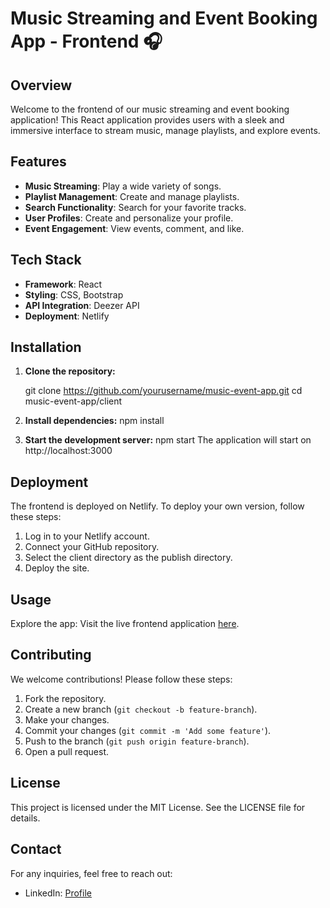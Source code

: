 # Music Streaming and Event Booking App - Frontend 🎧

## Overview
Welcome to the frontend of our music streaming and event booking application! This React application provides users with a sleek and immersive interface to stream music, manage playlists, and explore events.

## Features

- **Music Streaming**: Play a wide variety of songs.
- **Playlist Management**: Create and manage playlists.
- **Search Functionality**: Search for your favorite tracks.
- **User Profiles**: Create and personalize your profile.
- **Event Engagement**: View events, comment, and like.

## Tech Stack
- **Framework**: React
- **Styling**: CSS, Bootstrap
- **API Integration**: Deezer API
- **Deployment**: Netlify

## Installation

1. **Clone the repository:**
   
   git clone https://github.com/yourusername/music-event-app.git
   cd music-event-app/client
2. **Install dependencies:**
    npm install
3. **Start the development server:**
   npm start
  The application will start on http://localhost:3000

## Deployment
The frontend is deployed on Netlify. To deploy your own version, follow these steps:

1. Log in to your Netlify account.
2. Connect your GitHub repository.
3. Select the client directory as the publish directory.
4. Deploy the site.

## Usage
Explore the app: Visit the live frontend application [here](https://main--snazzy-conkies-13e790.netlify.app/).

## Contributing
We welcome contributions! Please follow these steps:

1. Fork the repository.
2. Create a new branch (`git checkout -b feature-branch`).
3. Make your changes.
4. Commit your changes (`git commit -m 'Add some feature'`).
5. Push to the branch (`git push origin feature-branch`).
6. Open a pull request.

## License
This project is licensed under the MIT License. See the LICENSE file for details.

## Contact
For any inquiries, feel free to reach out:

- LinkedIn: [Profile](https://www.linkedin.com/in/nikhil-kulkarni-nk/)


